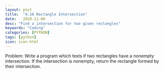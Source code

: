 ```yaml
---
layout: post
title:  "4.10 Rectangle Intersection"
date:   2020-11-08
desc: "Find a intersection for two given rectangles"
keywords: "Coding"
categories: [PYTHON]
tags: [python]
icon: icon-html
---
```


Problem: Write a program which tests if two rectangles have a nonempty intersection. If the intersection is nonempty, return the rectangle formed by their intersection.
